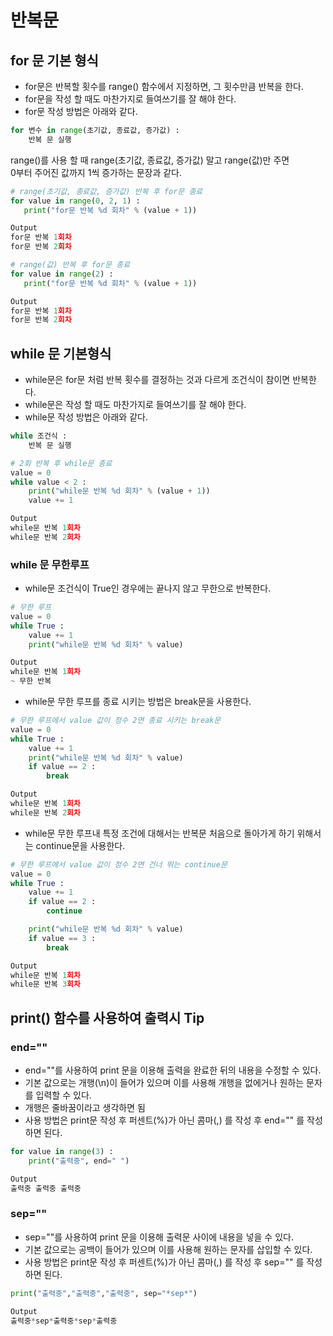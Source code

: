 # 반복문

## for 문 기본 형식  
- for문은 반복할 횟수를 range() 함수에서 지정하면, 그 횟수만큼 반복을 한다.  
- for문을 작성 할 때도 마찬가지로 들여쓰기를 잘 해야 한다.  
- for문 작성 방법은 아래와 같다.  
```Python  
for 변수 in range(초기값, 종료값, 증가값) :  
    반복 문 실행  
```  

range()를 사용 할 때 range(초기값, 종료값, 증가값) 말고 range(값)만 주면   
0부터 주어진 값까지 1씩 증가하는 문장과 같다.  

```Python   
# range(초기값, 종료값, 증가값) 반복 후 for문 종료  
for value in range(0, 2, 1) :  
   print("for문 반복 %d 회차" % (value + 1))  

Output  
for문 반복 1회차  
for문 반복 2회차  
```  

```Python  
# range(값) 반복 후 for문 종료  
for value in range(2) :  
   print("for문 반복 %d 회차" % (value + 1))  

Output  
for문 반복 1회차  
for문 반복 2회차  
```  


## while 문 기본형식  
- while문은 for문 처럼 반복 횟수를 결정하는 것과 다르게 조건식이 참이면 반복한다.  
- while문은 작성 할 때도 마찬가지로 들여쓰기를 잘 해야 한다.  
- while문 작성 방법은 아래와 같다.  
```Python  
while 조건식 :  
    반복 문 실행  
```  

```Python   
# 2회 반복 후 while문 종료  
value = 0  
while value < 2 :  
    print("while문 반복 %d 회차" % (value + 1))  
    value += 1  

Output  
while문 반복 1회차  
while문 반복 2회차  
```  

### while 문 무한루프  
- while문 조건식이 True인 경우에는 끝나지 않고 무한으로 반복한다.  
```Python   
# 무한 루프  
value = 0  
while True :  
    value += 1  
    print("while문 반복 %d 회차" % value)  

Output  
while문 반복 1회차  
~ 무한 반복  
```  

- while문 무한 루프를 종료 시키는 방법은 break문을 사용한다.  
```Python   
# 무한 루프에서 value 값이 정수 2면 종료 시키는 break문  
value = 0  
while True :  
    value += 1  
    print("while문 반복 %d 회차" % value)  
    if value == 2 :  
        break   

Output  
while문 반복 1회차  
while문 반복 2회차  
```  

- while문 무한 루프내 특정 조건에 대해서는 반복문 처음으로 돌아가게 하기 위해서는 continue문을 사용한다.  
```Python  
# 무한 루프에서 value 값이 정수 2면 건너 뛰는 continue문  
value = 0  
while True :  
    value += 1  
    if value == 2 :  
        continue   

    print("while문 반복 %d 회차" % value)  
    if value == 3 :  
        break   

Output  
while문 반복 1회차  
while문 반복 3회차  
```  

## print() 함수를 사용하여 출력시 Tip   

### end=""    
- end=""를 사용하여 print 문을 이용해 출력을 완료한 뒤의 내용을 수정할 수 있다.  
- 기본 값으로는 개행(\n)이 들어가 있으며 이를 사용해 개행을 없에거나 원하는 문자를 입력할 수 있다.   
- 개행은 줄바꿈이라고 생각하면 됨  
- 사용 방법은 print문 작성 후 퍼센트(%)가 아닌 콤마(,) 를 작성 후 end="" 를 작성하면 된다.   
  
```Python    
for value in range(3) :    
    print("출력중", end=" ")    

Output  
출력중 출력중 출력중   
```    

### sep=""   
- sep=""를 사용하여 print 문을 이용해 출력문 사이에 내용을 넣을 수 있다.  
- 기본 값으로는 공백이 들어가 있으며 이를 사용해 원하는 문자를 삽입할 수 있다.  
- 사용 방법은 print문 작성 후 퍼센트(%)가 아닌 콤마(,) 를 작성 후 sep="" 를 작성하면 된다.  
  
```Python    
print("출력중","출력중","출력중", sep="*sep*")   

Output  
출력중*sep*출력중*sep*출력중  
```  